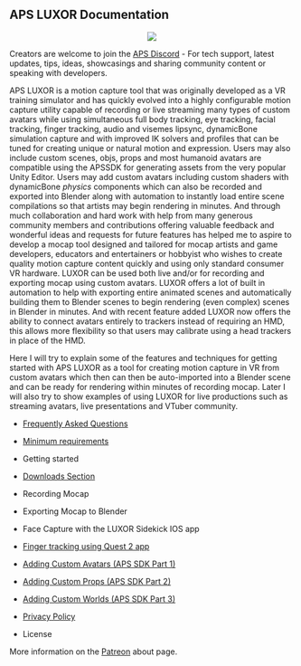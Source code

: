 ## APS LUXOR Documentation

<p align="center">
  <a href="/downloads.md">
     <img src="http://www.mediafire.com/file/hmec2ssggyngld3/Luxor+Logo+Text.png">
  </a>
</p>

Creators are welcome to join the [APS Discord](https://discord.com/invite/ErZcKaQ) - For tech support, latest updates, tips, ideas, showcasings and sharing community content or speaking with developers.

APS LUXOR is a motion capture tool that was originally developed as a VR training simulator and has quickly evolved into a highly configurable motion capture utility capable of recording or live streaming many types of custom avatars while using simultaneous full body tracking, eye tracking, facial tracking, finger tracking, audio and visemes lipsync, dynamicBone simulation capture and with improved IK solvers and profiles that can be tuned for creating unique or natural motion and expression. Users may also include custom scenes, objs, props and most humanoid avatars are compatible using the APSSDK for generating assets from the very popular Unity Editor. Users may add custom avatars including custom shaders with dynamicBone *physics* components which can also be recorded and exported into Blender along with automation to instantly load entire scene compilations so that artists may begin rendering in minutes. And through much collaboration and hard work with help from many generous community members and contributions offering valuable feedback and wonderful ideas and requests for future features has helped me to aspire to develop a mocap tool designed and tailored for mocap artists and game developers, educators and entertainers or hobbyist who wishes to create quality motion capture content quickly and using only standard consumer VR hardware. LUXOR can be used both live and/or for recording and exporting mocap using custom avatars. LUXOR offers a lot of built in automation to help with exporting entire animated scenes and automatically building them to Blender scenes to begin rendering (even complex) scenes in Blender in minutes. And with recent feature added LUXOR now offers the ability to connect avatars entirely to trackers instead of requiring an HMD, this allows more flexibility so that users may calibrate using a head trackers in place of the HMD.

Here I will try to explain some of the features and techniques for getting started with APS LUXOR as a tool for creating motion capture in VR from custom avatars which then can then be auto-imported into a Blender scene and can be ready for rendering within minutes of recording mocap. Later I will also try to show examples of using LUXOR for live productions such as streaming avatars, live presentations and VTuber community.

- [Frequently Asked Questions](questions.md)
- [Minimum requirements](requirements.md)
- Getting started
- [Downloads Section](downloads.md)
- Recording Mocap
- Exporting Mocap to Blender
- Face Capture with the LUXOR Sidekick IOS app
- [Finger tracking using Quest 2 app](quest%20finger%20tracking.md)
- [Adding Custom Avatars (APS SDK Part 1)](apssdk_part1.md)
- [Adding Custom Props (APS SDK Part 2)](apssdk_part2.md)
- [Adding Custom Worlds (APS SDK Part 3)](apssdk_part3.md)
- [Privacy Policy](https://sites.google.com/view/bravecinema/privacy-policy)

- License

More information on the [Patreon](https://www.patreon.com/prepstudio) about page.
